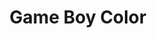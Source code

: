 ---
title: 'Game Boy Color'
shortname: GBC
company: nintendo
logo: '<path d="M116.032082,52.2139222 C116.002958,52.2850677 115.279517,54.0237228 113.656333,55.2146667 C111.583667,56.827 109.316667,57.0483333 109.316667,57.0483333 C109.316667,57.0483333 107.520333,57.4536667 105.972667,56.7536667 C105.899,56.6883333 105.420333,56.6883333 104.250667,55.592 L104.249829,55.5903466 C104.249442,55.5909001 104.249054,55.5914513 104.248667,55.592 C103.921667,56.0536667 103.437,56.127 103.437,56.127 C103.437,56.127 102.986333,56.3473333 101.733333,56.468 C101.199333,56.5133333 100.664333,56.633 100.664333,56.633 C100.664333,56.633 100.019667,56.836 99.5316667,57.0653333 C99.043,57.2956667 97.8923333,57.877 96.7216667,57.683 C95.5793333,57.4716667 95.534,56.283 95.534,56.283 C95.534,56.283 95.0940263,52.6482472 95.0913456,52.0870582 C94.4452709,54.737324 92.0983333,56.0343333 92.0983333,56.0343333 C92.0983333,56.0343333 91.0663333,56.7343333 89.6483333,57.021 C88.026,57.4443333 86.635,57.1306667 86.635,57.1306667 C86.635,57.1306667 84.9123333,56.994 83.3,55.6483333 L83.2989561,55.6470704 C83.3906667,56.7073333 82.4613333,57.3146667 82.4613333,57.3146667 C82.4613333,57.3146667 82.065,57.7483333 81.2353333,57.684 C79.7156667,57.7663333 77.7353333,57.7943333 77.7353333,57.7943333 C77.7353333,57.7943333 75.6896667,57.8036667 74.2896667,57.2233333 C71.9866667,56.321 71.2593333,54.1176667 71.2593333,54.1176667 C71.2593333,54.1176667 70.7796667,53.1873333 70.816,51.907 C70.7516667,50.2666667 70.9173333,49.8983333 70.9173333,49.8983333 C70.9173333,49.8983333 71.0823333,48.3496667 72.4563333,46.3783333 C74.4736667,43.2003333 76.1593333,42.289 76.1593333,42.289 C76.1593333,42.289 77.7916667,40.9433333 80.305,41.395 C81.1436667,41.589 83.1423333,41.8736667 83.3816667,43.9473333 C83.4843333,46.471 81.4013333,46.332 81.4013333,46.332 C81.4013333,46.332 79.956,46.341 79.6976667,44.8496667 C79.2823333,44.6293333 78.8416667,44.7943333 78.8416667,44.7943333 C78.8416667,44.7943333 77.0726667,45.255 75.4693333,47.8256667 C74.171,49.9073333 74.2433333,51.4463333 74.2433333,51.4463333 C74.2433333,51.4463333 74.171,53.7686667 76.3263333,54.1456667 C77.7173333,54.4403333 80.3896667,54.183 80.3896667,54.183 C80.3896667,54.183 81.3334113,54.0191022 82.1568963,54.2651031 C81.1069911,52.5876314 81.7703333,50.4706667 81.7703333,50.4706667 C81.7703333,50.4706667 82.2683333,48.0376667 84,46.3713333 C85.0873333,45.1723333 86.5336667,44.593 86.5336667,44.593 C86.5336667,44.593 88.1266667,43.699 90.1543333,44.1233333 C92.5226667,44.6576667 93.7276667,46.2223333 93.7276667,46.2223333 C93.7276667,46.2223333 94.5303333,47.0993333 94.834,48.0196667 L94.8503604,48.277 L94.834,48.0186667 C94.87,46.8126667 94.5753333,46.0756667 94.5753333,46.0756667 L93.967,44.3516667 C93.967,44.3516667 93.423,43.0723333 94.5936667,42.0213333 C95.0813333,41.7276667 95.9293333,41.2016667 97.145,42.4276667 C98.177,43.5693333 98.2593333,45.4953333 98.2593333,45.4953333 C98.2593333,45.4953333 98.4263333,47.1256667 98.3893333,49.125 C98.326,50.2573333 98.546,53.0866667 98.6476667,53.2333333 C98.9153333,53.2426667 100.646,52.607 100.646,52.607 C100.646,52.607 101.888333,52.289 102.663667,52.46 C102.664042,52.4600825 102.664417,52.4601651 102.664792,52.4602477 C102.148667,49.981 103.448,47.9363333 103.448,47.9363333 C103.448,47.9363333 104.710333,45.1453333 108.34,44.4533333 C110.274,44.196 111.177333,44.5006667 111.177333,44.5006667 C111.177333,44.5006667 114.015333,44.897 115.626667,47.531 L115.63213,47.5508945 C115.630648,47.543924 115.62916,47.5369591 115.627667,47.53 C115.404333,46.496 115.305667,46.2776667 115.305667,46.2776667 C115.305667,46.2776667 114.808,44.914 115.609667,43.873 C117.350333,41.7256667 120.021667,41.9096667 120.021667,41.9096667 C120.021667,41.9096667 121.900333,41.7076667 123.919,42.6933333 C124.719667,43.0533333 125.669,43.7343333 125.669,43.7343333 C125.669,43.7343333 127.189667,44.5256667 126.654667,46.5443333 C126.268333,48.3776667 124.462,49.5756667 124.462,49.5756667 C124.462,49.5756667 123.835333,50.0633333 122.537,50.7723333 C124.472,52.3573333 127.326333,54.6606667 127.326333,54.6606667 C127.326333,54.6606667 128.099667,55.1493333 127.897667,56.144 C127.731667,56.983 127.079,57.4606667 127.079,57.4606667 C127.079,57.4606667 126.563,57.9683333 125.999667,57.9583333 C125.300667,58.041 125.106667,57.8116667 125.106667,57.8116667 C125.106667,57.8116667 124.877333,57.682 123.965333,56.9636667 C123.088333,56.2366667 121.596667,54.9833333 121.596667,54.9833333 L119.542,53.307 C119.542,53.307 119.578,55.3616667 119.486667,55.803 C119.458333,56.3653333 119.265333,57.683 117.682333,57.692 C115.377333,57.361 115.590333,55.3706667 115.590333,55.3706667 C115.590333,55.3706667 115.544,54.717 115.857,54.045 C116.082095,53.693187 116.034369,52.2781033 116.032082,52.2139222 Z M191.314667,3.32266667 L200,3.32266667 L187.755333,22.3713333 L185.769,37.232 L177.92,37.232 L180.220333,20.2753333 L172.371333,3.32266667 L180.848,3.32266667 L185.035667,12.9526667 L191.314667,3.32266667 Z M99.8486667,23.8356667 L99.1153333,29.694 L111.045333,29.694 L109.998333,37.232 L90.3243333,37.232 L95.034,3.32266667 L114.814,3.32266667 L113.660333,10.8576667 L101.733333,10.8576667 L100.999,16.3006667 L111.253667,16.3006667 L110.206667,23.8356667 L99.8486667,23.8356667 Z M39.5676667,20.4846667 L39.5686667,20.4846667 L43.0223333,20.4846667 L42.1843333,13.4736667 L39.5676667,20.4846667 Z M36.7423333,27.1826667 L36.7373333,27.1826667 L32.8653333,37.229 L24.911,37.229 L25.434,35.659 C23.865,36.497 19.4686667,37.9623333 15.5966667,37.753 C8.89966667,37.8566667 -1.14766667,32.624 0.107333333,21.635 C2.24166667,2.96066667 23.1316667,1.438 31.086,4.15833333 L29.9336667,11.3796667 C18.0033333,7.50733333 7.957,14.5196667 7.64533333,22.0536667 C7.33166667,29.5896667 14.3436667,30.217 15.285,30.217 C16.2273333,30.217 18.634,30.1113333 19.68,29.484 L20.0993333,27.1816667 L14.1333333,27.1816667 L15.0756667,20.4846667 L28.6823333,20.4846667 L27.217,31.4723333 L38.416,3.32166667 L48.4623333,3.32166667 L51.916,31.1593333 L61.1256667,3.32166667 L69.1836667,3.32166667 L71.905,21.2166667 L78.918,3.32166667 L87.9183333,3.32166667 L90.0113333,37.229 L82.4773333,37.229 L81.2213333,17.764 L73.6863333,37.229 L66.8833333,37.229 L63.9526667,18.81 L57.9866667,37.229 L45.1153333,37.229 L43.858,27.1826667 L36.7423333,27.1826667 Z M163.894,3.00966667 C171.845333,3.32366667 177.814667,9.707 176.138,21.8473333 C174.464333,33.9866667 165.359333,38.068 158.870333,37.231 C152.381333,36.3933333 145.370333,31.265 147.986333,18.6026667 C150.602333,5.93966667 158.452,2.79966667 163.894,3.00966667 Z M163.058333,10.231 L163.060333,10.231 C160.756333,10.1253333 156.466667,12.4286667 155.313,20.4856667 C154.161667,28.5446667 158.242667,29.9043333 160.232333,30.1146667 C162.220667,30.3236667 167.662667,29.2766667 168.813,20.4856667 C169.964667,11.6963333 165.256,10.231 163.058333,10.231 Z M130.822333,16.3006667 L135.218333,16.3006667 C138.462,16.3006667 139.090667,14.2076667 139.194,13.371 C139.298667,12.5333333 138.357333,10.8586667 136.683667,10.8586667 L131.555667,10.8586667 L130.825333,16.3006667 L130.822333,16.3006667 Z M128.938667,29.696 L134.904667,29.696 C138.148,29.696 138.880333,27.1846667 138.985,26.347 C139.089667,25.5103333 138.148,23.8356667 136.473667,23.8356667 L129.776333,23.8356667 L128.939667,29.696 L128.938667,29.696 Z M120.150333,37.231 L124.860333,3.32366667 L139.301667,3.32366667 C142.756333,3.32366667 147.779,7.30133333 147.151667,12.6376667 C146.524,17.9753333 144.849333,18.29 143.697667,19.1266667 C145.478,20.6956667 147.256,23.207 146.524,27.917 C145.790667,32.627 141.918667,37.231 135.117,37.231 L120.151333,37.231 L120.150333,37.231 Z M91.175,52.432 C91.175,52.432 92.015,51.576 91.315,49.3463333 C90.7706667,47.5953333 89.7116667,47.4946667 89.7116667,47.4946667 C89.7116667,47.4946667 88.1366667,47.3016667 86.625,48.572 C85.1326667,49.9356667 85.4653333,51.5016667 85.4653333,51.5016667 C85.4653333,51.5016667 85.75,53.6296667 88.173,53.878 C90.2366667,54.0723333 91.175,52.432 91.175,52.432 Z M111.214333,52.9106667 C113.084,51.7046667 112.779333,49.806 112.779333,49.806 C112.779333,49.806 112.834667,49.2446667 111.988,48.4803333 C111.092667,47.8166667 110.743667,47.89 109.638333,47.8073333 C108.533,47.724 107.649,48.268 107.649,48.268 C107.649,48.268 105.970333,49.143 106.082,50.8286667 C106.239,52.284 106.966333,52.7636667 106.966333,52.7636667 C106.966333,52.7636667 108.607667,54.4776667 111.214333,52.9106667 Z M119.533,48.1203333 C119.533,48.1203333 120.814333,47.918 121.955667,47.366 C123.005667,46.8863333 123.052,46.3983333 123.052,46.3983333 C123.052,46.3983333 123.126333,46.0103333 121.743667,45.799 C121.043667,45.6793333 119.358,45.7166667 119.358,45.7166667 L119.533,48.1203333 Z" />'
disc: false
cartridge: true
color: purple-700
order: 18
---